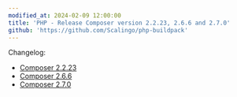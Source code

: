 ```yaml
---
modified_at: 2024-02-09 12:00:00
title: 'PHP - Release Composer version 2.2.23, 2.6.6 and 2.7.0'
github: 'https://github.com/Scalingo/php-buildpack'
---
```


Changelog:

* [Composer 2.2.23](https://github.com/composer/composer/releases/tag/2.2.23)
* [Composer 2.6.6](https://github.com/composer/composer/releases/tag/2.6.6)
* [Composer 2.7.0](https://github.com/composer/composer/releases/tag/2.7.0)
